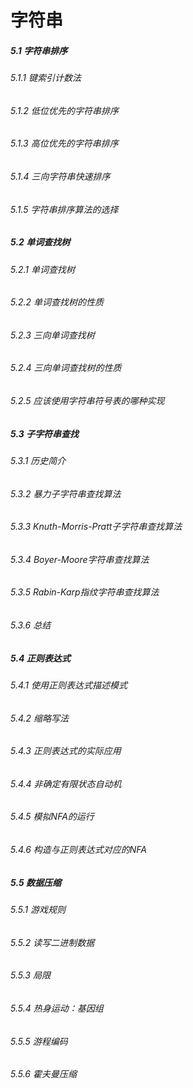 字符串
========
##### 5.1 字符串排序
###### 5.1.1 键索引计数法
###### 5.1.2 低位优先的字符串排序
###### 5.1.3 高位优先的字符串排序
###### 5.1.4 三向字符串快速排序
###### 5.1.5 字符串排序算法的选择

##### 5.2 单词查找树
###### 5.2.1 单词查找树
###### 5.2.2 单词查找树的性质
###### 5.2.3 三向单词查找树
###### 5.2.4 三向单词查找树的性质
###### 5.2.5 应该使用字符串符号表的哪种实现

##### 5.3 子字符串查找
###### 5.3.1 历史简介
###### 5.3.2 暴力子字符串查找算法
###### 5.3.3 Knuth-Morris-Pratt子字符串查找算法
###### 5.3.4 Boyer-Moore字符串查找算法
###### 5.3.5 Rabin-Karp指纹字符串查找算法
###### 5.3.6 总结

##### 5.4 正则表达式
###### 5.4.1 使用正则表达式描述模式
###### 5.4.2 缩略写法
###### 5.4.3 正则表达式的实际应用
###### 5.4.4 非确定有限状态自动机
###### 5.4.5 模拟NFA的运行
###### 5.4.6 构造与正则表达式对应的NFA

##### 5.5 数据压缩
###### 5.5.1 游戏规则
###### 5.5.2 读写二进制数据
###### 5.5.3 局限
###### 5.5.4 热身运动：基因组
###### 5.5.5 游程编码
###### 5.5.6 霍夫曼压缩





















